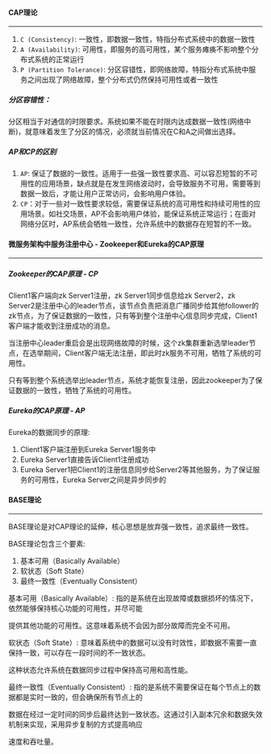 #### CAP理论

---

1. `C (Consistency)`: 一致性，即数据一致性，特指分布式系统中的数据一致性
2. `A (Availability)`: 可用性，即服务的高可用性，某个服务瘫痪不影响整个分布式系统的正常运行
3. `P (Partition Tolerance)`: 分区容错性，即网络故障，特指分布式系统中服务之间出现了网络故障，整个分布式仍然保持可用性或者一致性

##### 分区容错性：

分区相当于对通信的时限要求。系统如果不能在时限内达成数据一致性(网络中断)，就意味着发生了分区的情况，必须就当前情况在C和A之间做出选择。

##### AP和CP的区别

1. `AP`: 保证了数据的一致性。适用于一些强一致性要求高、可以容忍短暂的不可用性的应用场景，缺点就是在发生网络波动时，会导致服务不可用，需要等到数据一致后，才能让用户正常访问，会影响用户体验。
2. `CP`：对于一些对一致性要求较低，需要保证系统的高可用性和持续可用性的应用场景。如社交场景，AP不会影响用户体验，能保证系统正常运行；在面对网络分区时，AP系统会牺牲一致性，允许系统中的数据存在短暂的不一致。



#### 微服务架构中服务注册中心 - Zookeeper和Eureka的CAP原理

---

##### Zookeeper的CAP原理 - CP

Client1客户端向zk Server1注册，zk Server1同步信息给zk Server2，zk Server2是注册中心的leader节点，该节点负责把消息广播同步给其他follower的zk节点，为了保证数据的一致性，只有等到整个注册中心信息同步完成，Client1客户端才能收到注册成功的消息。

当注册中心leader重启会是出现网络故障的时候，这个zk集群重新选举leader节点，在选举期间，Client客户端无法注册，即此时zk服务不可用，牺牲了系统的可用性。

只有等到整个系统选举出leader节点，系统才能恢复注册，因此zookeeper为了保证数据的一致性，牺牲了系统的可用性。

##### Eureka的CAP原理 - AP

Eureka的数据同步的原理:

1. Client1客户端注册到Eureka Server1服务中
2. Eureka Server1直接告诉Client1注册成功
3. Eureka Server1把Client1的注册信息同步给Server2等其他服务，为了保证服务的可用性，Eureka Server之间是异步同步的



#### BASE理论

---

BASE理论是对CAP理论的延伸，核心思想是放弃强一致性，追求最终一致性。

BASE理论包含三个要素:

1. 基本可用（Basically Available）
2. 软状态（Soft State）
3. 最终一致性（Eventually Consistent）

基本可用（Basically Available）: 指的是系统在出现故障或数据损坏的情况下，依然能够保持核心功能的可用性，并尽可能

提供其他功能的可用性。这意味着系统不会因为部分故障而完全不可用。

软状态（Soft State）: 意味着系统中的数据可以没有时效性，即数据不需要一直保持一致，可以存在一段时间的不一致状态。

这种状态允许系统在数据同步过程中保持高可用和高性能。

最终一致性（Eventually Consistent）: 指的是系统不需要保证在每个节点上的数据都是实时一致的，但会确保所有节点上的

数据在经过一定时间的同步后最终达到一致状态。这通过引入副本冗余和数据失效机制来实现，采用异步复制的方式提高响应

速度和吞吐量。




















































